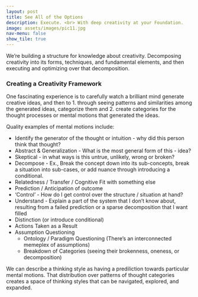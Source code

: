 ```yaml
---
layout: post
title: See All of the Options
description: Execute. <br> With deep creativity at your Foundation.
image: assets/images/pic11.jpg
nav-menu: false
show_tile: true
---
```


We’re building a structure for knowledge about creativity. Decomposing creativity into its forms, techniques, and fundamental elements, and then executing and optimizing over that decomposition.

<h3>Creating a Creativity Framework</h3>

One fascinating experience is to carefully watch a brilliant mind generate creative ideas, and then to 1. through seeing patterns and similarities among the generated ideas, categorize them and 2. create categories for the thought processes or mental motions that generated the ideas.

Quality examples of mental motions include:  
- Identify the generator of the thought or intuition - why did this person think that thought?  
- Abstract & Generalization - What is the most general form of this - idea?   
- Skeptical - in what ways is this untrue, unlikely, wrong or broken?
- Decompose - Ex., Break the concept down into its sub-concepts, break a situation into sub-cases, or add nuance through introducing a conditional.  
- Relatedness / Transfer / Cognitive Fit with something else  
- Prediction / Anticipation of outcome  
- ‘Control’ - How do I get control over the structure / situation at hand?  
- Understand - Explain a part of the system that I don’t know about, resulting from a failed prediction or a sparse decomposition that I want filled  
- Distinction (or introduce conditional)  
- Actions Taken as a Result  
- Assumption Questioning  
    * Ontology / Paradigm Questioning (There’s an interconnected memeplex of assumptions)
    * Breakdown of Categories (seeing their brokenness, oneness, or decomposition)


We can describe a thinking style as having a prediliction towards particular mental motions. That distribution over patterns of thought categories creates a space of thinking styles that can be navigated, explored, and expanded.